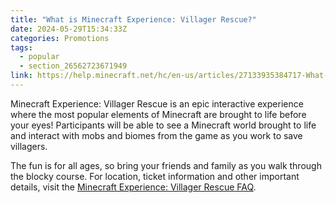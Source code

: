 ```yaml
---
title: "What is Minecraft Experience: Villager Rescue?"
date: 2024-05-29T15:34:33Z
categories: Promotions
tags:
  - popular
  - section_26562723671949
link: https://help.minecraft.net/hc/en-us/articles/27133935384717-What-is-Minecraft-Experience-Villager-Rescue
---
```


Minecraft Experience: Villager Rescue is an epic interactive experience where the most popular elements of Minecraft are brought to life before your eyes! Participants will be able to see a Minecraft world brought to life and interact with mobs and biomes from the game as you work to save villagers.

The fun is for all ages, so bring your friends and family as you walk through the blocky course. For location, ticket information and other important details, visit the [Minecraft Experience: Villager Rescue FAQ](https://www.minecraftexperience.com/faq/).

